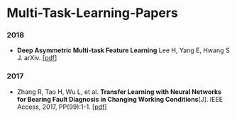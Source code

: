# Multi-Task-Learning-Papers

### 2018
- **Deep Asymmetric Multi-task Feature Learning**  Lee H, Yang E, Hwang S J.  arXiv. [[pdf](https://arxiv.org/abs/1708.00260)]

### 2017
- Zhang R, Tao H, Wu L, et al. **Transfer Learning with Neural Networks for Bearing Fault Diagnosis in Changing Working Conditions**[J]. IEEE Access, 2017, PP(99):1-1. [[pdf](https://ieeexplore.ieee.org/document/7961149)]
